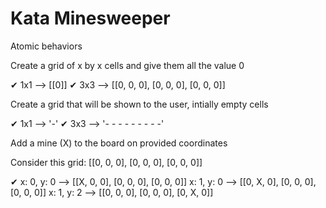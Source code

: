 # Kata Minesweeper
Atomic behaviors

Create a grid of x by x cells and give them all the value 0

✔ 1x1 --> [[0]]
✔ 3x3 --> [[0, 0, 0], [0, 0, 0], [0, 0, 0]]

Create a grid that will be shown to the user, intially empty cells

✔ 1x1 --> '-'
✔ 3x3 --> '- - -
           - - -
           - - -'

Add a mine (X) to the board on provided coordinates

Consider this grid: [[0, 0, 0], [0, 0, 0], [0, 0, 0]]

✔ x: 0, y: 0 --> [[X, 0, 0], [0, 0, 0], [0, 0, 0]]
x: 1, y: 0 --> [[0, X, 0], [0, 0, 0], [0, 0, 0]]
x: 1, y: 2 --> [[0, 0, 0], [0, 0, 0], [0, X, 0]]
